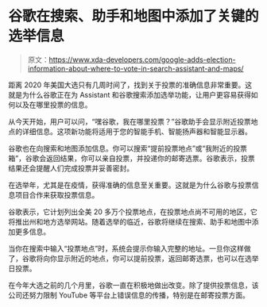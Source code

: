 # 谷歌在搜索、助手和地图中添加了关键的选举信息

> 原文：<https://www.xda-developers.com/google-adds-election-information-about-where-to-vote-in-search-assistant-and-maps/>

距离 2020 年美国大选只有几周时间了，找到关于投票的准确信息非常重要。这就是为什么谷歌正在为 Assistant 和谷歌搜索添加选举功能，让用户更容易获得如何以及在哪里投票的信息。

从今天开始，用户可以问，“嘿谷歌，我在哪里投票？”谷歌助手会显示附近投票地点的详细信息。这项新功能将适用于您的智能手机、智能扬声器和智能显示器。

谷歌也在向搜索和地图添加信息。你可以搜索“提前投票地点”或“我附近的投票箱”，谷歌会返回结果，你可以亲自投票，并投递你的邮寄选票。谷歌表示，投票结果还会提醒人们完成投票并妥善密封。

在选举年，尤其是在疫情，获得准确的信息至关重要。这就是为什么谷歌与投票信息项目合作来获取投票信息。

谷歌表示，它计划列出全美 20 多万个投票地点，在投票地点尚不可用的地区，它将推出州和地方选举网站。随着选举的临近，谷歌将继续在搜索、助手和地图中添加更多信息。

当你在搜索中输入“投票地点”时，系统会提示你输入完整的地址。一旦你这样做了，谷歌将向你显示附近的地点，你可以提前投票，返回邮寄选票，也可以在选举日投票。

在今年大选之前的几个月里，谷歌一直在积极地做出改变。除了提供投票信息，该公司还努力限制 YouTube 等平台上错误信息的传播，特别是在邮寄投票方面。